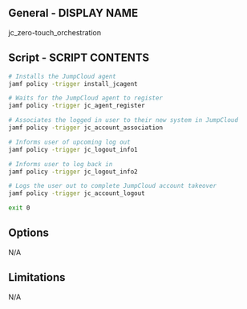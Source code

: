## General - DISPLAY NAME

jc_zero-touch_orchestration

## Script - SCRIPT CONTENTS

```bash
# Installs the JumpCloud agent
jamf policy -trigger install_jcagent

# Waits for the JumpCloud agent to register
jamf policy -trigger jc_agent_register

# Associates the logged in user to their new system in JumpCloud
jamf policy -trigger jc_account_association

# Informs user of upcoming log out
jamf policy -trigger jc_logout_info1

# Informs user to log back in
jamf policy -trigger jc_logout_info2

# Logs the user out to complete JumpCloud account takeover
jamf policy -trigger jc_account_logout

exit 0
```

## Options

N/A

## Limitations

N/A